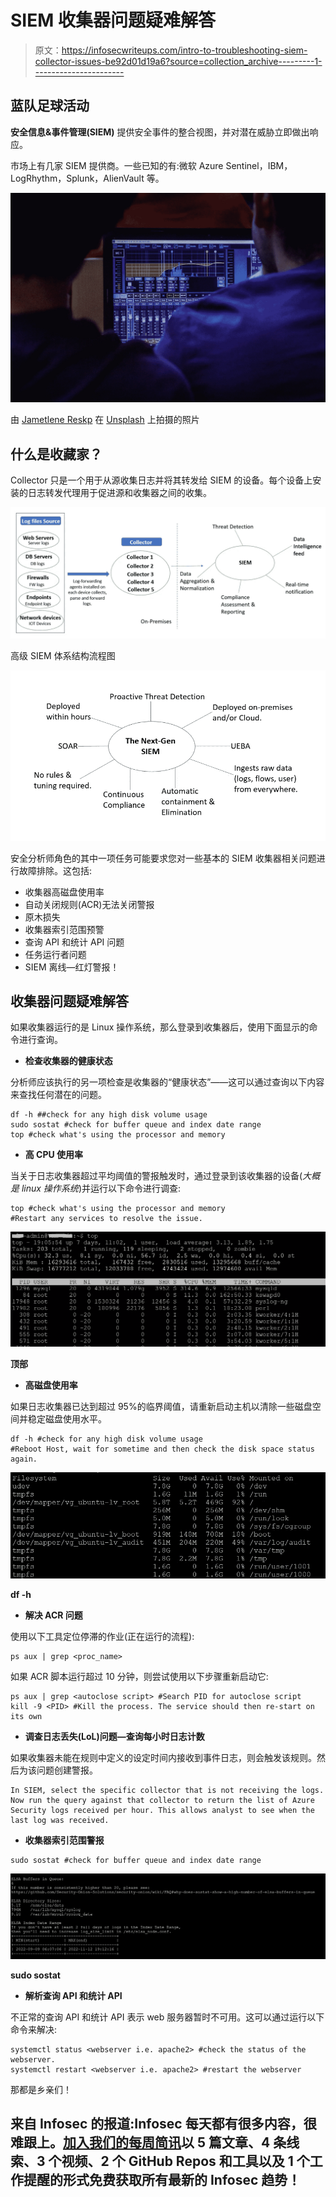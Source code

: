 # SIEM 收集器问题疑难解答

> 原文：<https://infosecwriteups.com/intro-to-troubleshooting-siem-collector-issues-be92d01d19a6?source=collection_archive---------1----------------------->

## 蓝队足球活动

**安全信息&事件管理(SIEM)** 提供安全事件的整合视图，并对潜在威胁立即做出响应。

市场上有几家 SIEM 提供商。一些已知的有:微软 Azure Sentinel，IBM，LogRhythm，Splunk，AlienVault 等。

![](img/16b8bbf045638c1a9aeb92fbe4410d36.png)

由 [Jametlene Reskp](https://unsplash.com/@reskp?utm_source=medium&utm_medium=referral) 在 [Unsplash](https://unsplash.com?utm_source=medium&utm_medium=referral) 上拍摄的照片

## 什么是收藏家？

Collector 只是一个用于从源收集日志并将其转发给 SIEM 的设备。每个设备上安装的日志转发代理用于促进源和收集器之间的收集。

![](img/aca60edd57bc2e9dc54a1a8b42cfa8c1.png)

高级 SIEM 体系结构流程图

![](img/c38811eddf3206c20f81ddcee2716649.png)

安全分析师角色的其中一项任务可能要求您对一些基本的 SIEM 收集器相关问题进行故障排除。这包括:

*   收集器高磁盘使用率
*   自动关闭规则(ACR)无法关闭警报
*   原木损失
*   收集器索引范围预警
*   查询 API 和统计 API 问题
*   任务运行者问题
*   SIEM 离线—红灯警报！

## 收集器问题疑难解答

如果收集器运行的是 Linux 操作系统，那么登录到收集器后，使用下面显示的命令进行查询。

*   **检查收集器的健康状态**

分析师应该执行的另一项检查是收集器的“健康状态”——这可以通过查询以下内容来查找任何潜在的问题。

```
df -h ##check for any high disk volume usage
sudo sostat #check for buffer queue and index date range
top #check what's using the processor and memory
```

*   **高 CPU 使用率**

当关于日志收集器超过平均阈值的警报触发时，通过登录到该收集器的设备(*大概是 linux 操作系统*)并运行以下命令进行调查:

```
top #check what's using the processor and memory
#Restart any services to resolve the issue.
```

![](img/c90dbca7a47d8d8cb4212e1f76a07f6f.png)

**顶部**

*   **高磁盘使用率**

如果日志收集器已达到超过 95%的临界阈值，请重新启动主机以清除一些磁盘空间并稳定磁盘使用水平。

```
df -h #check for any high disk volume usage
#Reboot Host, wait for sometime and then check the disk space status again.
```

![](img/a1a8569e75916b1be1d34759bf23fb22.png)

**df -h**

*   **解决 ACR 问题**

使用以下工具定位停滞的作业(正在运行的流程):

```
ps aux | grep <proc_name>
```

如果 ACR 脚本运行超过 10 分钟，则尝试使用以下步骤重新启动它:

```
ps aux | grep <autoclose script> #Search PID for autoclose script
kill -9 <PID> #Kill the process. The service should then re-start on its own
```

*   **调查日志丢失(LoL)问题—查询每小时日志计数**

如果收集器未能在规则中定义的设定时间内接收到事件日志，则会触发该规则。然后为该问题创建警报。

```
In SIEM, select the specific collector that is not receiving the logs. Now run the query against that collector to return the list of Azure Security logs received per hour. This allows analyst to see when the last log was received.
```

*   **收集器索引范围警报**

```
sudo sostat #check for buffer queue and index date range
```

![](img/1ae3b447e558eb1871f8a5b17347ea39.png)

**sudo sostat**

*   **解析查询 API 和统计 API**

不正常的查询 API 和统计 API 表示 web 服务器暂时不可用。这可以通过运行以下命令来解决:

```
systemctl status <webserver i.e. apache2> #check the status of the webserver.
systemctl restart <webserver i.e. apache2> #restart the webserver
```

那都是乡亲们！

## 来自 Infosec 的报道:Infosec 每天都有很多内容，很难跟上。[加入我们的每周简讯](https://weekly.infosecwriteups.com/)以 5 篇文章、4 条线索、3 个视频、2 个 GitHub Repos 和工具以及 1 个工作提醒的形式免费获取所有最新的 Infosec 趋势！